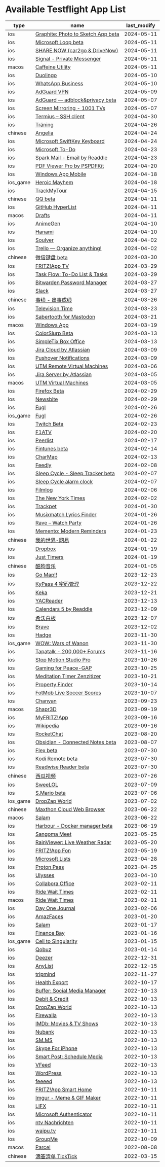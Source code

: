 # Available Testflight App List
| type | name | last_modify |
| --- | --- | --- |
| ios | [Graphite: Photo to Sketch App beta](https://testflight.apple.com/join/gRhGuXzI) | 2024-05-11 |
| ios | [Microsoft Loop beta](https://testflight.apple.com/join/KNyadcIZ) | 2024-05-11 |
| ios | [SHARE NOW (car2go & DriveNow)](https://testflight.apple.com/join/1SsBDNCj) | 2024-05-11 |
| ios | [Signal - Private Messenger](https://testflight.apple.com/join/8FHtd1Jq) | 2024-05-11 |
| macos | [Caffeine Utility](https://testflight.apple.com/join/WHIbsose) | 2024-05-11 |
| ios | [Duolingo](https://testflight.apple.com/join/Sq8bYSnJ) | 2024-05-10 |
| ios | [WhatsApp Business](https://testflight.apple.com/join/oscYikr0) | 2024-05-10 |
| ios | [AdGuard VPN](https://testflight.apple.com/join/fZRiD1zt) | 2024-05-09 |
| ios | [AdGuard  — adblock&privacy beta](https://testflight.apple.com/join/PMfu4nmW) | 2024-05-07 |
| ios | [Screen Mirroring - 1001 TVs](https://testflight.apple.com/join/Nf1dKOBG) | 2024-05-07 |
| ios | [Termius – SSH client](https://testflight.apple.com/join/MnuClabg) | 2024-04-30 |
| ios | [Träning](https://testflight.apple.com/join/7s1wL3HL) | 2024-04-26 |
| chinese | [Angelia](https://testflight.apple.com/join/i37NXl07) | 2024-04-24 |
| ios | [Microsoft SwiftKey Keyboard](https://testflight.apple.com/join/yhIhAvjp) | 2024-04-24 |
| ios | [Microsoft To-Do](https://testflight.apple.com/join/JSq3UkAz) | 2024-04-23 |
| ios | [Spark Mail - Email by Readdle](https://testflight.apple.com/join/O2wj7i0x) | 2024-04-23 |
| ios | [PDF Viewer Pro by PSPDFKit](https://testflight.apple.com/join/6IMUtZ8n) | 2024-04-20 |
| ios | [Windows App Mobile](https://testflight.apple.com/join/q4ha2nsh) | 2024-04-18 |
| ios_game | [Heroic Mayhem](https://testflight.apple.com/join/xjc2fPds) | 2024-04-18 |
| ios | [TrackMyTour](https://testflight.apple.com/join/tv9dt6po) | 2024-04-15 |
| chinese | [QQ beta](https://testflight.apple.com/join/R5FNGUl3) | 2024-04-11 |
| ios | [GitHub HyperList](https://testflight.apple.com/join/qfPzqQM0) | 2024-04-11 |
| macos | [Drafts](https://testflight.apple.com/join/GhPcOrwa) | 2024-04-11 |
| ios | [AnimeGen](https://testflight.apple.com/join/Qx5saHll) | 2024-04-10 |
| ios | [Hanami](https://testflight.apple.com/join/VUPzZpkc) | 2024-04-10 |
| ios | [Soulver](https://testflight.apple.com/join/rBWP4hPz) | 2024-04-02 |
| ios | [Trello — Organize anything!](https://testflight.apple.com/join/cRWMcQsr) | 2024-04-02 |
| chinese | [微信键盘 beta](https://testflight.apple.com/join/iSTXkF4K) | 2024-03-30 |
| ios | [FRITZ!App TV](https://testflight.apple.com/join/Zl2czQO2) | 2024-03-29 |
| ios | [Task Flow: To-Do List & Tasks](https://testflight.apple.com/join/JyqxBPFf) | 2024-03-29 |
| ios | [Bitwarden Password Manager](https://testflight.apple.com/join/595lFH7U) | 2024-03-27 |
| ios | [Slack](https://testflight.apple.com/join/QE3kgqJ2) | 2024-03-27 |
| chinese | [事线 - 串事成线](https://testflight.apple.com/join/grxohdR3) | 2024-03-26 |
| ios | [Television Time](https://testflight.apple.com/join/eP0BTwVi) | 2024-03-23 |
| ios | [Sabertooth for Mastodon](https://testflight.apple.com/join/pBGgMKw2) | 2024-03-21 |
| macos | [Windows App](https://testflight.apple.com/join/YqNaYeyS) | 2024-03-19 |
| ios | [ColorSlurp Beta](https://testflight.apple.com/join/xxEw2j1X) | 2024-03-13 |
| ios | [SimpleTix Box Office](https://testflight.apple.com/join/zyByZSX8) | 2024-03-13 |
| ios | [Jira Cloud by Atlassian](https://testflight.apple.com/join/2lm7vHBS) | 2024-03-09 |
| ios | [Pushover Notifications](https://testflight.apple.com/join/vkwfdWM0) | 2024-03-09 |
| ios | [UTM Remote Virtual Machines](https://testflight.apple.com/join/mFlnyMv3) | 2024-03-06 |
| ios | [Jira Server by Atlassian](https://testflight.apple.com/join/6JbjYbSY) | 2024-03-05 |
| macos | [UTM Virtual Machines](https://testflight.apple.com/join/XQ3tNoNn) | 2024-03-05 |
| ios | [Firefox Beta](https://testflight.apple.com/join/JdsubPZs) | 2024-02-29 |
| ios | [Newsbite](https://testflight.apple.com/join/7sus3M6q) | 2024-02-29 |
| ios | [Fugl](https://testflight.apple.com/join/bZIZeB4N) | 2024-02-26 |
| ios_game | [Fugl](https://testflight.apple.com/join/bZIZeB4N) | 2024-02-26 |
| ios | [Twitch Beta](https://testflight.apple.com/join/8vRKFAiY) | 2024-02-23 |
| ios | [F1ATV](https://testflight.apple.com/join/NRswe1IZ) | 2024-02-20 |
| ios | [Peerlist](https://testflight.apple.com/join/1KDD1Gqr) | 2024-02-17 |
| ios | [Fintunes beta](https://testflight.apple.com/join/cf2AMDpx) | 2024-02-14 |
| ios | [CharMap](https://testflight.apple.com/join/TL68k0Sp) | 2024-02-13 |
| ios | [Feedly](https://testflight.apple.com/join/03ER1aUo) | 2024-02-08 |
| ios | [Sleep Cycle - Sleep Tracker beta](https://testflight.apple.com/join/tCeANbZi) | 2024-02-07 |
| ios | [Sleep Cycle alarm clock](https://testflight.apple.com/join/8RcEFqFF) | 2024-02-07 |
| ios | [Filmlog](https://testflight.apple.com/join/ywiozhph) | 2024-02-06 |
| ios | [The New York Times](https://testflight.apple.com/join/gfiSREAr) | 2024-02-02 |
| ios | [Trackpet](https://testflight.apple.com/join/sY14cetk) | 2024-01-30 |
| ios | [Musixmatch Lyrics Finder](https://testflight.apple.com/join/7yLzN5td) | 2024-01-26 |
| ios | [Rave – Watch Party](https://testflight.apple.com/join/OrZ9CLQU) | 2024-01-26 |
| ios | [Memento: Modern Reminders](https://testflight.apple.com/join/aRvubPov) | 2024-01-23 |
| chinese | [我的世界-网易](https://testflight.apple.com/join/mOxZm1dD) | 2024-01-22 |
| ios | [Dropbox](https://testflight.apple.com/join/LBZaRq4I) | 2024-01-19 |
| ios | [Just Timers](https://testflight.apple.com/join/pyzrz0oT) | 2024-01-19 |
| chinese | [酷狗音乐](https://testflight.apple.com/join/6cnKUyZ8) | 2024-01-05 |
| ios | [Go Map!!](https://testflight.apple.com/join/T96F9wYq) | 2023-12-23 |
| ios | [KyPass 4 密码管理](https://testflight.apple.com/join/wlZmOo9t) | 2023-12-22 |
| ios | [Keka](https://testflight.apple.com/join/gPYINGCJ) | 2023-12-21 |
| ios | [YACReader](https://testflight.apple.com/join/5zhB7sRP) | 2023-12-13 |
| ios | [Calendars 5 by Readdle](https://testflight.apple.com/join/tC44BniC) | 2023-12-09 |
| ios | [希沃白板](https://testflight.apple.com/join/d6MQLpKY) | 2023-12-07 |
| ios | [Brave](https://testflight.apple.com/join/Trcbh1o3) | 2023-12-02 |
| ios | [Hadge](https://testflight.apple.com/join/rFLkfNSu) | 2023-11-30 |
| ios_game | [WOW: Wars of Wanon](https://testflight.apple.com/join/UZ4tYFb6) | 2023-11-30 |
| ios | [Tapatalk - 200,000+ Forums](https://testflight.apple.com/join/oGFXVgl6) | 2023-11-16 |
| ios | [Stop Motion Studio Pro](https://testflight.apple.com/join/rfWbdRvr) | 2023-10-26 |
| ios | [Gaming for Peace-GAP](https://testflight.apple.com/join/tJu81Sch) | 2023-10-25 |
| ios | [Meditation Timer Zenzitizer](https://testflight.apple.com/join/QvKyRJ8x) | 2023-10-21 |
| ios | [Property Finder](https://testflight.apple.com/join/ctQoX4vC) | 2023-10-14 |
| ios | [FotMob Live Soccer Scores](https://testflight.apple.com/join/zEAwGlrV) | 2023-10-07 |
| ios | [Chanyan](https://testflight.apple.com/join/ky5bRwMY) | 2023-09-23 |
| macos | [Shapr3D](https://testflight.apple.com/join/Dm6lqUW7) | 2023-09-19 |
| ios | [MyFRITZ!App](https://testflight.apple.com/join/U0v1rBE5) | 2023-09-16 |
| ios | [Wikipedia](https://testflight.apple.com/join/Z0AU0KXC) | 2023-09-16 |
| ios | [RocketChat](https://testflight.apple.com/join/3gcYeoMr) | 2023-08-20 |
| ios | [Obsidian - Connected Notes beta](https://testflight.apple.com/join/f3moqRS1) | 2023-08-07 |
| ios | [Fleх beta](https://testflight.apple.com/join/2g7cQfvC) | 2023-07-30 |
| ios | [Kodi Remote beta](https://testflight.apple.com/join/VQkpfqDN) | 2023-07-30 |
| ios | [Readwise Reader beta](https://testflight.apple.com/join/NSeQo22d) | 2023-07-30 |
| chinese | [西瓜视频](https://testflight.apple.com/join/ZkSx6V4m) | 2023-07-26 |
| ios | [SweeLOL](https://testflight.apple.com/join/FT9n1ncG) | 2023-07-09 |
| ios | [S.Mario beta](https://testflight.apple.com/join/HLKh7Jx9) | 2023-07-06 |
| ios_game | [DropZap World](https://testflight.apple.com/join/CdEXgjst) | 2023-07-02 |
| chinese | [Maxthon Cloud Web Browser](https://testflight.apple.com/join/ONuHkBRv) | 2023-06-22 |
| macos | [Salam](https://testflight.apple.com/join/IjXpQtAo) | 2023-06-22 |
| ios | [Harbour - Docker manager beta](https://testflight.apple.com/join/F2vK7xo4) | 2023-06-19 |
| ios | [Sangoma Meet](https://testflight.apple.com/join/BEd12vi5) | 2023-05-25 |
| ios | [RainViewer: Live Weather Radar](https://testflight.apple.com/join/OZ1B4sTS) | 2023-05-20 |
| ios | [FRITZ!App Fon](https://testflight.apple.com/join/SGGCxyRp) | 2023-05-19 |
| ios | [Microsoft Lists](https://testflight.apple.com/join/FL3caOg6) | 2023-04-28 |
| ios | [Proton Pass](https://testflight.apple.com/join/GiTMzX3I) | 2023-04-25 |
| ios | [Ulysses](https://testflight.apple.com/join/r7ehG0dQ) | 2023-04-10 |
| ios | [Collabora Office](https://testflight.apple.com/join/TEnBWi68) | 2023-02-11 |
| ios | [Ride Wait Times](https://testflight.apple.com/join/yQNmMRwB) | 2023-02-11 |
| macos | [Ride Wait Times](https://testflight.apple.com/join/yQNmMRwB) | 2023-02-11 |
| ios | [Day One Journal](https://testflight.apple.com/join/NXLBigzY) | 2023-02-06 |
| ios | [AmazFaces](https://testflight.apple.com/join/4hBEKHHg) | 2023-01-20 |
| ios | [Salam](https://testflight.apple.com/join/IjXpQtAo) | 2023-01-17 |
| ios | [Finance Bay](https://testflight.apple.com/join/y4etT8Ht) | 2023-01-16 |
| ios_game | [Cell to Singularity](https://testflight.apple.com/join/RD9jGH9S) | 2023-01-15 |
| ios | [Qobuz](https://testflight.apple.com/join/GPJZwnh9) | 2023-01-14 |
| ios | [Deezer](https://testflight.apple.com/join/e7mCOEeg) | 2022-12-31 |
| ios | [AnyList](https://testflight.apple.com/join/xwvLPc6o) | 2022-12-15 |
| ios | [tripmind](https://testflight.apple.com/join/u4DHLMj1) | 2022-11-27 |
| ios | [Health Export](https://testflight.apple.com/join/g5FcLFJQ) | 2022-10-17 |
| ios | [Buffer: Social Media Manager](https://testflight.apple.com/join/DOpMcusn) | 2022-10-13 |
| ios | [Debit & Credit](https://testflight.apple.com/join/FvufwHrV) | 2022-10-13 |
| ios | [DropZap World](https://testflight.apple.com/join/CdEXgjst) | 2022-10-13 |
| ios | [Firewalla](https://testflight.apple.com/join/qtUnSjJp) | 2022-10-13 |
| ios | [IMDb: Movies & TV Shows](https://testflight.apple.com/join/Y9yo0X5t) | 2022-10-13 |
| ios | [Nubank](https://testflight.apple.com/join/v3SGNpM5) | 2022-10-13 |
| ios | [SM.MS](https://testflight.apple.com/join/bQz911w3) | 2022-10-13 |
| ios | [Skype For iPhone](https://testflight.apple.com/join/fB5IkJT7) | 2022-10-13 |
| ios | [Smart Post: Schedule Media](https://testflight.apple.com/join/a0zXMXbA) | 2022-10-13 |
| ios | [VFeed](https://testflight.apple.com/join/ZdC5U0fR) | 2022-10-13 |
| ios | [WordPress](https://testflight.apple.com/join/AkJQt8Pw) | 2022-10-13 |
| ios | [feeeed](https://testflight.apple.com/join/ixRrWfQL) | 2022-10-13 |
| ios | [FRITZ!App Smart Home](https://testflight.apple.com/join/kzVJhIg1) | 2022-10-11 |
| ios | [Imgur - Meme & GIF Maker](https://testflight.apple.com/join/Qd42y5Pw) | 2022-10-11 |
| ios | [LIFX](https://testflight.apple.com/join/TYoQEz4T) | 2022-10-11 |
| ios | [Microsoft Authenticator](https://testflight.apple.com/join/Coqmmppd) | 2022-10-11 |
| ios | [ntv Nachrichten](https://testflight.apple.com/join/n65TDvGb) | 2022-10-11 |
| ios | [waipu.tv](https://testflight.apple.com/join/l72L1OK3) | 2022-10-11 |
| ios | [GroupMe](https://testflight.apple.com/join/6CcTotfX) | 2022-10-09 |
| macos | [Parcel](https://testflight.apple.com/join/GfswMZn4) | 2022-08-08 |
| chinese | [滴答清单 TickTick](https://testflight.apple.com/join/vWQPDFQU) | 2022-03-15 |
